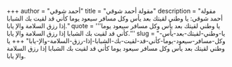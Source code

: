 +++
author = "أحمد شوقي"
title = "مقولة أحمد شوقي"
description = "مقولة أحمد شوقي: يا وطني لقيتك بعد يأس وكل مسافر سيعود يوما كأني قد لقيت بك الشبابا إذا رزق السلامة والإ يابا."
quote = '''يا وطني لقيتك بعد يأس وكل مسافر سيعود يوما كأني قد لقيت بك الشبابا إذا رزق السلامة والإ يابا.''' 
slug = "يا-وطني-لقيتك-بعد-يأس-وكل-مسافر-سيعود-يوما-كأني-قد-لقيت-بك-الشبابا-إذا-رزق-السلامة-والإ-يابا"
+++
يا وطني لقيتك بعد يأس وكل مسافر سيعود يوما كأني قد لقيت بك الشبابا إذا رزق السلامة والإ يابا.
